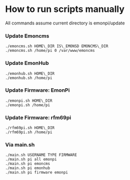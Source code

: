 # How to run scripts manually

All commands assume current directory is emonpi/update

### Update Emoncms

    ./emoncms.sh HOME\_DIR IS\_EMONSD EMONCMS\_DIR
    ./emoncms.sh /home/pi 0 /var/www/emoncms
    
### Update EmonHub

    ./emonhub.sh HOME\_DIR
    ./emonhub.sh /home/pi
    
### Update Firmware: EmonPi

    ./emonpi.sh HOME\_DIR
    ./emonpi.sh /home/pi
    
### Update Firmware: rfm69pi

    ./rfm69pi.sh HOME\_DIR
    ./rfm69pi.sh /home/pi
    
### Via main.sh

    ./main.sh USERNAME TYPE FIRMWARE
    ./main.sh pi all emonpi
    ./main.sh pi emoncms
    ./main.sh pi emonhub
    ./main.sh pi firmware emonpi

